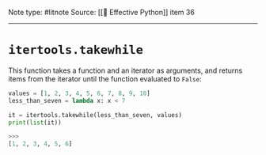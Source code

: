 Note type: #litnote
Source: [[📖 Effective Python]] item 36

---
# `itertools.takewhile`
This function takes a function and an iterator as arguments, and returns items from the iterator until the function evaluated to `False`:
```python
values = [1, 2, 3, 4, 5, 6, 7, 8, 9, 10]
less_than_seven = lambda x: x < 7

it = itertools.takewhile(less_than_seven, values)
print(list(it))

>>>
[1, 2, 3, 4, 5, 6]
```